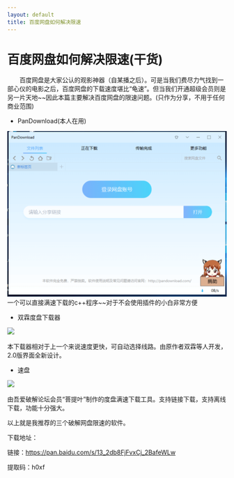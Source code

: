 ```yaml
---
layout: default
title: 百度网盘如何解决限速
---
```


# 百度网盘如何解决限速(干货)

&emsp;&emsp;百度网盘是大家公认的观影神器（自某播之后）。可是当我们费尽力气找到一部心仪的电影之后，百度网盘的下载速度堪比“龟速”。但当我们开通超级会员则是另一片天地~~因此本篇主要解决百度网盘的限速问题。(只作为分享，不用于任何商业范围)

* PanDownload(本人在用)

![](images/1.png)
一个可以直接满速下载的c++程序~~对于不会使用插件的小白非常方便


* 双霖度盘下载器

![](https://ww3.sinaimg.cn/large/7a6a15d5gy1fjgvc3ziunj20nq08x41v.jpg)

本下载器相对于上一个来说速度更快，可自动选择线路。由原作者双霖等人开发，2.0版界面全新设计。

* 速盘

![](https://ws1.sinaimg.cn/large/7a6a15d5gy1fsfmoq7izgj20sg0icgmp.jpg)

由吾爱破解论坛会员“菩提叶”制作的度盘满速下载工具。支持链接下载，支持离线下载，功能十分强大。

以上就是我推荐的三个破解网盘限速的软件。

下载地址：

链接：https://pan.baidu.com/s/13_2db8FjFvxCj_2BafeWLw 

提取码：h0xf